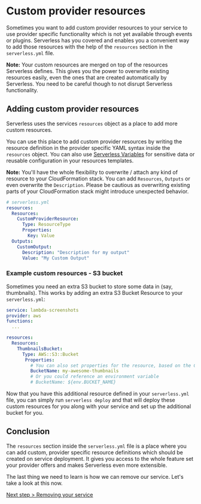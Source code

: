 <!--
title: Creating custom provider resources
description: How to extend your
layout: Page
-->

# Custom provider resources

Sometimes you want to add custom provider resources to your service to use provider specific functionality which is not yet available through events or plugins. Serverless has you covered and enables you a convenient way to add those resources with the help of the `resources` section in the `serverless.yml` file.

**Note:** Your custom resources are merged on top of the resources Serverless defines. This gives you the power to overwrite existing resources easily, even the ones that are created automatically by Serverless. You need to be careful though to not disrupt Serverless functionality.

## Adding custom provider resources

Serverless uses the services `resources` object as a place to add more custom resources.

You can use this place to add custom provider resources by writing the resource definition in the provider specific YAML syntax inside the `resources` object. You can also use [Serverless Variables](./08-serverless-variables.md) for sensitive data or reusable configuration in your resources templates.

**Note:** You'll have the whole flexibility to overwrite / attach any kind of resource to your CloudFormation stack. You can add `Resources`, `Outputs` or even overwrite the `Description`. Please be cautious as overwriting existing parts of your CloudFormation stack might introduce unexpected behavior.

```yml
# serverless.yml
resources:
  Resources:
    CustomProviderResource:
      Type: ResourceType
      Properties:
        Key: Value
  Outputs:
    CustomOutput:
      Description: "Description for my output"
      Value: "My Custom Output"
```

### Example custom resources - S3 bucket
Sometimes you need an extra S3 bucket to store some data in (say, thumbnails). This works by adding an extra S3 Bucket Resource to your `serverless.yml`:

```yml
service: lambda-screenshots
provider: aws
functions:
  ...

resources:
  Resources:
    ThumbnailsBucket:
      Type: AWS::S3::Bucket
       Properties:
         # You can also set properties for the resource, based on the CloudFormation properties
         BucketName: my-awesome-thumbnails
         # Or you could reference an environment variable
         # BucketName: ${env.BUCKET_NAME}
```

Now that you have this additional resource defined in your `serverless.yml` file, you can simply run `serverless deploy` and that will deploy these custom resources for you along with your service and set up the additional bucket for you.

## Conclusion

The `resources` section inside the `serverless.yml` file is a place
where you can add custom, provider specific resource definitions which should be created on service deployment.
It gives you access to the whole feature set your provider offers and makes Serverless even more extensible.

The last thing we need to learn is how we can remove our service. Let's take a look at this now.

[Next step > Removing your service](07-removing-services.md)
